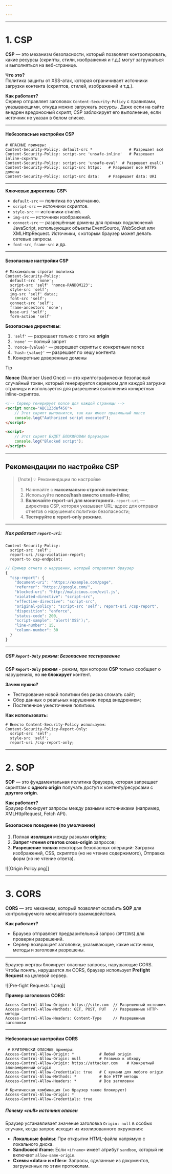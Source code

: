 ```yaml
---

---
```


---
# 1. CSP

**CSP** — это механизм безопасности, который позволяет контролировать, какие ресурсы (скрипты, стили, изображения и т.д.) могут загружаться и выполняться на веб-странице.

**Что это?**  
Политика защиты от XSS-атак, которая ограничивает источники загрузки контента (скриптов, стилей, изображений и т.д.).

**Как работает?**  
Сервер отправляет заголовок `Content-Security-Policy` с правилами, указывающими, откуда можно загружать ресурсы. Даже если на сайте внедрен вредоносный скрипт, CSP заблокирует его выполнение, если источник не указан в белом списке.

---

#### Небезопасные настройки CSP

``` http
# ОПАСНЫЕ примеры:
Content-Security-Policy: default-src *                # Разрешает всё
Content-Security-Policy: script-src 'unsafe-inline'   # Разрешает inline-скрипты
Content-Security-Policy: script-src 'unsafe-eval'  # Разрешает eval()
Content-Security-Policy: script-src https:   # Разрешает все HTTPS домены
Content-Security-Policy: script-src data:    # Разрешает data: URI
```

---

**Ключевые директивы CSP:**
- `default-src` — политика по умолчанию.
- `script-src` — источники скриптов.
- `style-src` — источники стилей.
- `img-src` — источники изображений.
- `connect-src` — разрешённые домены для прямых подключений JavaScript, использующих объекты EventSource, WebSocket или XMLHttpRequest. Источники, к которым браузер может делать сетевые запросы.
- `font-src`, `frame-src` и др.

---
#### Безопасные настройки CSP

```http
# Максимально строгая политика
Content-Security-Policy: 
  default-src 'none';
  script-src 'self' 'nonce-RANDOM123';
  style-src 'self';
  img-src 'self' data:;
  font-src 'self';
  connect-src 'self';
  frame-ancestors 'none';
  base-uri 'self';
  form-action 'self'
```

**Безопасные директивы:**
1. `'self'` — разрешает только с того же **origin**
2. `'none'` — полный запрет
3. `'nonce-{value}'` — разрешает скрипты с конкретным nonce
4. `'hash-{value}'` — разрешает по хешу контента
5. Конкретные доверенные домены

>[!TIP]
> **Nonce** (Number Used Once) — это криптографически безопасный случайный токен, который генерируется сервером для каждой загрузки страницы и используется для разрешения выполнения конкретных inline-скриптов.

``` html
<!-- Сервер генерирует nonce для каждой страницы -->
<script nonce="ABC123def456">
    // Этот скрипт выполнится, так как имеет правильный nonce
    console.log("Authorized script executed");
</script>

<script>
    // Этот скрипт БУДЕТ БЛОКИРОВАН браузером
    console.log("Blocked script");
</script>
```



---

## Рекомендации по настройке CSP

>[!note] 💡 Рекомендации по настройке
>1. Начинайте с **максимально строгой политики**;
>2. Используйте **nonce/hash вместо unsafe-inline**;
>3. **Включайте report-uri для мониторинга.** `report-uri` — директива CSP, которая указывает URL-адрес для отправки отчетов о нарушениях политики безопасности;
>4. **Тестируйте в report-only режиме**.

---
##### **Как работает `report-uri`:**

```http
Content-Security-Policy: 
  script-src 'self';
  report-uri /csp-violation-report;
  report-to csp-endpoint;
```
```javascript
// Пример отчета о нарушении, который отправляет браузер
{
  "csp-report": {
    "document-uri": "https://example.com/page",
    "referrer": "https://google.com/",
    "blocked-uri": "http://malicious.com/evil.js",
    "violated-directive": "script-src",
    "effective-directive": "script-src",
    "original-policy": "script-src 'self'; report-uri /csp-report",
    "disposition": "enforce",
    "status-code": 200,
    "script-sample": "alert('XSS');",
    "line-number": 15,
    "column-number": 30
  }
}
```

---
##### **CSP `Report-Only` режим: Безопасное тестирование**

**CSP `Report-Only` режим** - режим, при котором **CSP** только сообщает о нарушениях, но **не блокирует** контент.

**Зачем нужно?**
- Тестирование новой политики без риска сломать сайт;
- Сбор данных о реальных нарушениях перед внедрением;
- Постепенное ужесточение политики.

**Как использовать:**
``` http
# Вместо Content-Security-Policy используем:
Content-Security-Policy-Report-Only: 
  script-src 'self';
  style-src 'self';
  report-uri /csp-report-only;
```


---

# 2. SOP

**SOP** — это фундаментальная политика браузера, которая запрещает скриптам с **одного origin** получать доступ к контенту/ресурсами с **другого origin**.

**Как работает?**  
Браузер блокирует запросы между разными источниками (например, XMLHttpRequest, Fetch API).

#### Безопасное поведение (по умолчанию)

1. Полная **изоляция** между разными **origins**;
2. **Запрет чтения ответов cross-origin** запросов;
3. **Разрешение только** некоторых безопасных операций: Загрузка изображений, CSS, скриптов (но не чтение содержимого), Отправка форм (но не чтение ответа).

![[Origin Policy.png]]

---

# 3. CORS

**CORS** — это механизм, который позволяет ослабить **SOP** для контролируемого межсайтового взаимодействия.

**Как работает?**
- Браузер отправляет предварительный запрос (`OPTIONS`) для проверки разрешений.
- Сервер возвращает заголовки, указывающие, какие источники, методы и заголовки разрешены.

---

Браузер жертвы блокирует опасные запросы, нарушающие CORS. Чтобы понять, нарушается ли CORS, браузер использует **Prefight Request** на целевой сервер. 

![[Pre-fight Requests 1.png]]

**Пример заголовков CORS:**
```http
Access-Control-Allow-Origin: https://site.com  // Разрешенный источник
Access-Control-Allow-Methods: GET, POST, PUT   // Разрешенные HTTP-методы
Access-Control-Allow-Headers: Content-Type     // Разрешенные заголовки
```

---
#### Небезопасные настройки CORS
```http
 # КРИТИЧЕСКИ ОПАСНЫЕ примеры:
Access-Control-Allow-Origin: *           # Любой origin
Access-Control-Allow-Origin: null        # Уязвимо к обходу
Access-Control-Allow-Origin: https://attacker.com    # Конкретный злонамеренный origin
Access-Control-Allow-Credentials: true   # С куками для любого origin
Access-Control-Allow-Methods: *          # Все HTTP методы
Access-Control-Allow-Headers: *          # Все заголовки
```
```http
# Критическая комбинация (но браузер такое блокирует)
Access-Control-Allow-Origin: *
Access-Control-Allow-Credentials: true
```

##### Почему «null» источник опасен

Браузер устанавливает значение заголовка `Origin: null` в особых случаях, когда запрос исходит из изолированного окружения:
- **Локальные файлы**: При открытии HTML-файла напрямую с локального диска.
- **Sandboxed iframe**: Если `<iframe>` имеет атрибут `sandbox`, который не включает `allow-same-origin`.
- **Схемы «data:» и «file:»**: Запросы, сделанные из документов, загруженных по этим протоколам.